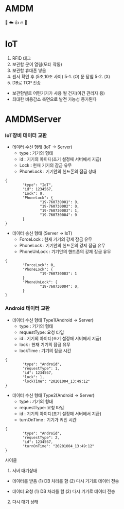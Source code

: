 # AMDM
💙 ☁️ 👍 🔥 🙌

# IoT
1. RFID 태그
2. 보관함 문이 열림(모터 작동)
3. 보관함 휴대폰 넣음
4. 센서 확인 후 (5초,10초 사이) 
5-1. (O) 문 닫힘
5-2. (X)
6. DB로 TCP 전송 

- 보관함별로 어떤기기가 사용 될 건지(이건 관리자 용)
- 최대한 비용감소 측면으로 발전 가능성 증가된다

# AMDMServer
### IoT장비 데이터 교환
* 데이터 수신 형태 (IoT -> Server) 
  * type : 기기의 형태
  * id : 기기의 아이디(초기 설정때 서버에서 지급)
  * Lock : 현재 기기의 잠금 유무
  * PhoneLock : 기기안의 핸드폰의 잠금 상태
```
{
        "type": "IoT",
        "id": 1234567,
        "Lock": 0,
        "PhoneLock": {
                "19-760730001": 0,
                "19-760730002": 0,
                "19-760730003": 1,
                "19-760730004": 0
        }
}
```
* 데이터 송신 형태 (Server -> IoT) 
  * ForceLock : 현재 기기의 강제 잠금 유무
  * PhoneLock : 기기안의 핸드폰의 강제 잠금 유무
  * PhoneUnLock : 기기안의 핸드폰의 강제 잠금 유무
```
{
        "ForceLock": 0,
        "PhoneLock": {
                "19-760730003": 1
        }
        "PhoneUnLock": {
                "19-760730004": 0,
        }
}
```
### Android 데이터 교환
* 데이터 수신 형태 Type1(Android -> Server) 
  * type : 기기의 형태
  * requestType: 요청 타입
  * id : 기기의 아이디(초기 설정때 서버에서 지급)
  * lock : 현재 기기의 잠금 유무
  * lockTime : 기기의 잠금 시간
```
{
        "type": "Android",
        "requestType": 1,
        "id": 1234567,
        "lock": 1,
        "lockTime": "20201004_13:49:12"
}
```
* 데이터 수신 형태 Type2(Android -> Server) 
  * type : 기기의 형태
  * requestType: 요청 타입
  * id : 기기의 아이디(초기 설정때 서버에서 지급)
  * turnOnTime : 기기가 켜진 시간
```
{
        "type": "Android",
        "requestType": 2,
        "id": 1234567,
        "turnOnTime": "20201004_13:49:12"
}
```
사이클
1. 서버 대기상태

- 데이터를 받음 
 (1) DB 처리를 함
 (2) 다시 기기로 데이터 전송

- 데이터 요청
 (1) DB 처리를 함
 (2) 다시 기기로 데이터 전송

2. 다시 대기 상태
